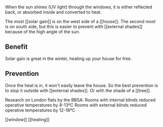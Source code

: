 When the sun shines (UV light) through the windows, it is either reflected back, or absorbed inside and converted to heat. 

The most [[solar gain]] is on the west side of a [[house]].
The second most is on south side, but this is easier to prevent with [[external shades]] because of the high angle of the sun.

## Benefit
Solar gain is great in the winter, heating up your house for free.
## Prevention
Once the heat is in, it won't easily leave the house. So the best prevention is to stop it outside with [[external shades]]. Or with the shade of a [[tree]].

Research on London flats by the BBSA:
Rooms with internal blinds reduced operative temperatures by 8-13ºC 
Rooms with external blinds reduced operative temperatures by 12-18ºC

[[window]]
[[heating]]